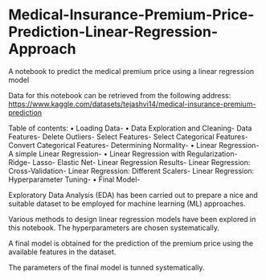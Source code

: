 # Medical-Insurance-Premium-Price-Prediction-Linear-Regression-Approach
A notebook to predict the medical premium price using a linear regression model

Data for this notebook can be retrieved from the following address:
https://www.kaggle.com/datasets/tejashvi14/medical-insurance-premium-prediction


Table of contents: 
•	Loading Data-
•	Data Exploration and Cleaning-
  	Data Features-
  	Delete Outliers-
    Select Features-
    Select Categorical Features-
    Convert Categorical Features-
    Determining Normality-
•	Linear Regression-
  A simple Linear Regression-
•	Linear Regression with Regularization-
  Ridge-
  Lasso-
  Elastic Net-
  Linear Regression Results-
  Linear Regression: Cross-Validation-
  Linear Regression: Different Scalers-
  Linear Regression: Hyperparameter Tuning-
•	Final Model-

Exploratory Data Analysis (EDA) has been carried out to prepare a nice and suitable dataset to be 
employed for machine learning (ML) approaches.

Various methods to design linear regression models have been explored in this notebook. 
The hyperparameters are chosen systematically.

A final model is obtained for the prediction of the premium price using the available features in the dataset.

The parameters of the final model is tunned systematically. 

